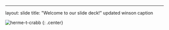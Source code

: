 ---
layout: slide
title: "Welcome to our slide deck!"
updated winson caption


![herme-t-crabb](https://octodex.github.com/images/herme-t-crabb.png)
{: .center}
